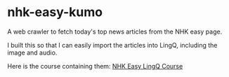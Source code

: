 # nhk-easy-kumo
A web crawler to fetch today's top news articles from the NHK easy page.

I built this so that I can easily import the articles into LingQ, including the image and audio. 

Here is the course containing them: [NHK Easy LingQ Course](https://www.lingq.com/learn/ja/web/#/course/266730)
